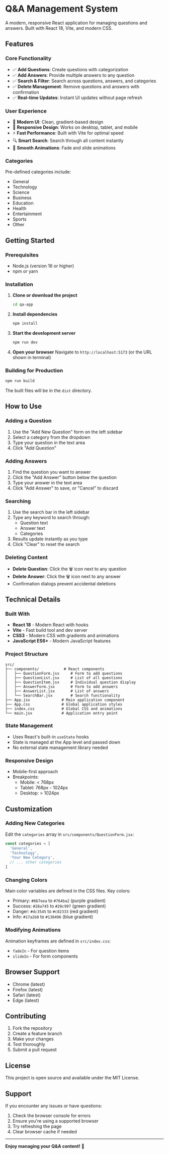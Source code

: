 # Q&A Management System

A modern, responsive React application for managing questions and answers. Built with React 18, Vite, and modern CSS.

## Features

### Core Functionality
- ✅ **Add Questions**: Create questions with categorization
- ✅ **Add Answers**: Provide multiple answers to any question
- ✅ **Search & Filter**: Search across questions, answers, and categories
- ✅ **Delete Management**: Remove questions and answers with confirmation
- ✅ **Real-time Updates**: Instant UI updates without page refresh

### User Experience
- 🎨 **Modern UI**: Clean, gradient-based design
- 📱 **Responsive Design**: Works on desktop, tablet, and mobile
- ⚡ **Fast Performance**: Built with Vite for optimal speed
- 🔍 **Smart Search**: Search through all content instantly
- 💫 **Smooth Animations**: Fade and slide animations

### Categories
Pre-defined categories include:
- General
- Technology
- Science
- Business
- Education
- Health
- Entertainment
- Sports
- Other

## Getting Started

### Prerequisites
- Node.js (version 16 or higher)
- npm or yarn

### Installation

1. **Clone or download the project**
   ```bash
   cd qa-app
   ```

2. **Install dependencies**
   ```bash
   npm install
   ```

3. **Start the development server**
   ```bash
   npm run dev
   ```

4. **Open your browser**
   Navigate to `http://localhost:5173` (or the URL shown in terminal)

### Building for Production

```bash
npm run build
```

The built files will be in the `dist` directory.

## How to Use

### Adding a Question
1. Use the "Add New Question" form on the left sidebar
2. Select a category from the dropdown
3. Type your question in the text area
4. Click "Add Question"

### Adding Answers
1. Find the question you want to answer
2. Click the "Add Answer" button below the question
3. Type your answer in the text area
4. Click "Add Answer" to save, or "Cancel" to discard

### Searching
1. Use the search bar in the left sidebar
2. Type any keyword to search through:
   - Question text
   - Answer text
   - Categories
3. Results update instantly as you type
4. Click "Clear" to reset the search

### Deleting Content
- **Delete Question**: Click the 🗑️ icon next to any question
- **Delete Answer**: Click the 🗑️ icon next to any answer
- Confirmation dialogs prevent accidental deletions

## Technical Details

### Built With
- **React 18** - Modern React with hooks
- **Vite** - Fast build tool and dev server
- **CSS3** - Modern CSS with gradients and animations
- **JavaScript ES6+** - Modern JavaScript features

### Project Structure
```
src/
├── components/           # React components
│   ├── QuestionForm.jsx     # Form to add questions
│   ├── QuestionList.jsx     # List of all questions
│   ├── QuestionItem.jsx     # Individual question display
│   ├── AnswerForm.jsx       # Form to add answers
│   ├── AnswerList.jsx       # List of answers
│   └── SearchBar.jsx        # Search functionality
├── App.jsx              # Main application component
├── App.css              # Global application styles
├── index.css            # Global CSS and animations
└── main.jsx             # Application entry point
```

### State Management
- Uses React's built-in `useState` hooks
- State is managed at the App level and passed down
- No external state management library needed

### Responsive Design
- Mobile-first approach
- Breakpoints:
  - Mobile: < 768px
  - Tablet: 768px - 1024px
  - Desktop: > 1024px

## Customization

### Adding New Categories
Edit the `categories` array in `src/components/QuestionForm.jsx`:

```javascript
const categories = [
  'General',
  'Technology',
  'Your New Category',
  // ... other categories
]
```

### Changing Colors
Main color variables are defined in the CSS files. Key colors:
- Primary: `#667eea` to `#764ba2` (purple gradient)
- Success: `#28a745` to `#20c997` (green gradient)
- Danger: `#dc3545` to `#c82333` (red gradient)
- Info: `#17a2b8` to `#138496` (blue gradient)

### Modifying Animations
Animation keyframes are defined in `src/index.css`:
- `fadeIn` - For question items
- `slideIn` - For form components

## Browser Support

- Chrome (latest)
- Firefox (latest)
- Safari (latest)
- Edge (latest)

## Contributing

1. Fork the repository
2. Create a feature branch
3. Make your changes
4. Test thoroughly
5. Submit a pull request

## License

This project is open source and available under the MIT License.

## Support

If you encounter any issues or have questions:
1. Check the browser console for errors
2. Ensure you're using a supported browser
3. Try refreshing the page
4. Clear browser cache if needed

---

**Enjoy managing your Q&A content!** 🚀
